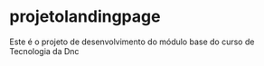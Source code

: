 # projetolandingpage
Este é o projeto de desenvolvimento do módulo base do curso de Tecnologia da Dnc
